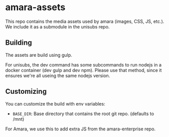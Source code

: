 # amara-assets

This repo contains the media assets used by amara (images, CSS, JS, etc.).  We
include it as a submodule in the unisubs repo.

## Building

The assets are build using gulp.

For unisubs, the dev command has some subcommands to run nodejs in a docker
container (dev gulp and dev npm).  Please use that method, since it ensures
we're all useing the same nodejs version.

## Customizing

You can customize the build with env variables:

  - `BASE_DIR`: Base directory that contains the root git repo.  (defaults to /mnt)

For Amara, we use this to add extra JS from the amara-enterprise repo.
